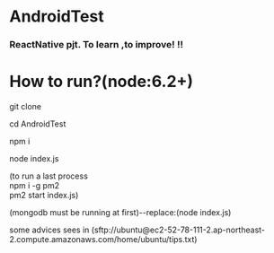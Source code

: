 # AndroidTest
<div>
<h3>
ReactNative pjt. To learn ,to improve!
!!
</h3>
<h1>
How to run?(node:6.2+)
</h1>
<p>
git clone <this project url>
</p>
<p>
cd AndroidTest
</p>
<p>
npm i
</p>
<p>
node index.js
</p><p>(to run a last process<br>npm i -g pm2<br>pm2 start index.js)</p>
(mongodb must be running at first)--replace:(node index.js)
<p>
some advices sees in (sftp://ubuntu@ec2-52-78-111-2.ap-northeast-2.compute.amazonaws.com/home/ubuntu/tips.txt)
</p>
</div>
